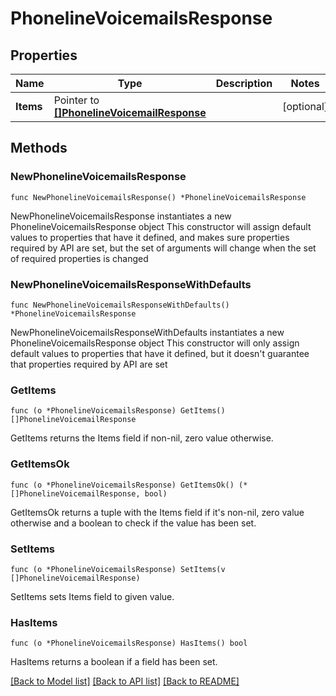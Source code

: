 # PhonelineVoicemailsResponse

## Properties

Name | Type | Description | Notes
------------ | ------------- | ------------- | -------------
**Items** | Pointer to [**[]PhonelineVoicemailResponse**](PhonelineVoicemailResponse.md) |  | [optional] 

## Methods

### NewPhonelineVoicemailsResponse

`func NewPhonelineVoicemailsResponse() *PhonelineVoicemailsResponse`

NewPhonelineVoicemailsResponse instantiates a new PhonelineVoicemailsResponse object
This constructor will assign default values to properties that have it defined,
and makes sure properties required by API are set, but the set of arguments
will change when the set of required properties is changed

### NewPhonelineVoicemailsResponseWithDefaults

`func NewPhonelineVoicemailsResponseWithDefaults() *PhonelineVoicemailsResponse`

NewPhonelineVoicemailsResponseWithDefaults instantiates a new PhonelineVoicemailsResponse object
This constructor will only assign default values to properties that have it defined,
but it doesn't guarantee that properties required by API are set

### GetItems

`func (o *PhonelineVoicemailsResponse) GetItems() []PhonelineVoicemailResponse`

GetItems returns the Items field if non-nil, zero value otherwise.

### GetItemsOk

`func (o *PhonelineVoicemailsResponse) GetItemsOk() (*[]PhonelineVoicemailResponse, bool)`

GetItemsOk returns a tuple with the Items field if it's non-nil, zero value otherwise
and a boolean to check if the value has been set.

### SetItems

`func (o *PhonelineVoicemailsResponse) SetItems(v []PhonelineVoicemailResponse)`

SetItems sets Items field to given value.

### HasItems

`func (o *PhonelineVoicemailsResponse) HasItems() bool`

HasItems returns a boolean if a field has been set.


[[Back to Model list]](../README.md#documentation-for-models) [[Back to API list]](../README.md#documentation-for-api-endpoints) [[Back to README]](../README.md)


